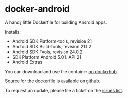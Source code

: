 # docker-android

A handy little Dockerfile for building Android apps.

Installs:

* Android SDK Platform-tools, revision 21
* Android SDK Build-tools, revision 21.1.2
* Android SDK Tools, revision 24.0.2
* SDK Platform Android 5.0.1, API 21
* Android Extras

You can download and use the container [on dockerhub](https://registry.hub.docker.com/u/emmby/docker-android/).

Source for the dockerfile is available [on github](https://github.com/emmby/docker-android).

To request an update, please file a ticket on the [issues list](https://github.com/emmby/docker-android/issues).

